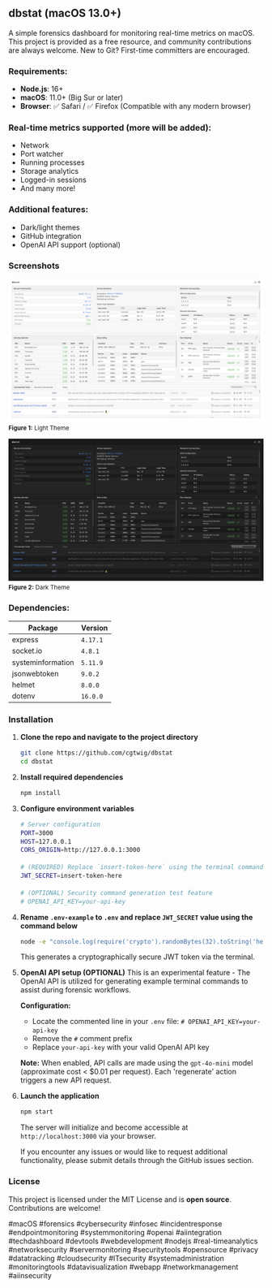 ## dbstat (macOS 13.0+)
A simple forensics dashboard for monitoring real-time metrics on macOS.
This project is provided as a free resource, and community contributions are always welcome. New to Git? First-time committers are encouraged.

### Requirements:
- **Node.js**: 16+  
- **macOS**: 11.0+ (Big Sur or later)
- **Browser**: ✅ Safari / ✅ Firefox (Compatible with any modern browser)

### Real-time metrics supported (more will be added):
- Network
- Port watcher
- Running processes
- Storage analytics  
- Logged-in sessions
- And many more!

### Additional features:
- Dark/light themes
- GitHub integration
- OpenAI API support (optional)

### Screenshots

![Light Theme Screenshot](./assets/images/app-screenshot-light.png)
<small>**Figure 1:** Light Theme</small>

![Dark Theme Screenshot](./assets/images/app-screenshot-dark.png)
<small>**Figure 2:** Dark Theme</small>

### Dependencies:
| Package | Version |
|---------|---------|
| express | `4.17.1` |
| socket.io | `4.8.1` |
| systeminformation | `5.11.9` |
| jsonwebtoken | `9.0.2` |
| helmet | `8.0.0` |
| dotenv | `16.0.0` |

### Installation

1. **Clone the repo and navigate to the project directory**
    ```bash
    git clone https://github.com/cgtwig/dbstat
    cd dbstat
    ```

2. **Install required dependencies**
    ```bash
    npm install
    ```

3. **Configure environment variables**

    ```bash
    # Server configuration
    PORT=3000
    HOST=127.0.0.1
    CORS_ORIGIN=http://127.0.0.1:3000
    
    # (REQUIRED) Replace `insert-token-here` using the terminal command provided in README.md
    JWT_SECRET=insert-token-here
    
    # (OPTIONAL) Security command generation test feature
    # OPENAI_API_KEY=your-api-key
    ```

4. **Rename `.env-example` to `.env` and replace `JWT_SECRET` value using the command below**
    ```bash
    node -e "console.log(require('crypto').randomBytes(32).toString('hex'))"
    ```
    This generates a cryptographically secure JWT token via the terminal.

5. **OpenAI API setup (OPTIONAL)**
    This is an experimental feature - The OpenAI API is utilized for generating example terminal commands to assist during forensic workflows. 

    **Configuration:**
    - Locate the commented line in your `.env` file: `# OPENAI_API_KEY=your-api-key`
    - Remove the `#` comment prefix
    - Replace `your-api-key` with your valid OpenAI API key
    
    **Note:** When enabled, API calls are made using the `gpt-4o-mini` model (approximate cost < $0.01 per request). Each 'regenerate' action triggers a new API request.

6. **Launch the application**
    ```bash
    npm start
    ```
    The server will initialize and become accessible at `http://localhost:3000` via your browser.  

    If you encounter any issues or would like to request additional functionality, please submit details through the GitHub issues section.

### License
This project is licensed under the MIT License and is **open source**. Contributions are welcome!

#macOS #forensics #cybersecurity #infosec #incidentresponse #endpointmonitoring #systemmonitoring #openai #aiintegration #techdashboard #devtools #webdevelopment #nodejs #real-timeanalytics #networksecurity #servermonitoring #securitytools #opensource #privacy #datatracking #cloudsecurity #ITsecurity #systemadministration #monitoringtools #datavisualization #webapp #networkmanagement #aiinsecurity
